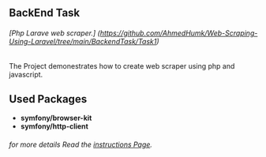## BackEnd Task

###### [Php Larave web scraper.] (https://github.com/AhmedHumk/Web-Scraping-Using-Laravel/tree/main/BackendTask/Task1)

The Project demonestrates how to create web scraper using php and javascript.

## Used Packages
- **symfony/browser-kit**
- **symfony/http-client**

###### for more details Read the [instructions Page](https://github.com/AhmedHumk/Web-Scraping-Using-Laravel/tree/main/BackendTask/Instructions "instructions Page").